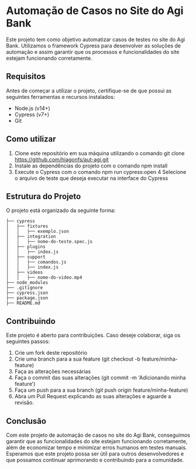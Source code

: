 # Automação de Casos no Site do Agi Bank
Este projeto tem como objetivo automatizar casos de testes no site do Agi Bank. Utilizamos o framework Cypress para desenvolver as soluções de automação e assim garantir que os processos e funcionalidades do site estejam funcionando corretamente.

## Requisitos
Antes de começar a utilizar o projeto, certifique-se de que possui as seguintes ferramentas e recursos instalados:

- Node.js (v14+)
- Cypress (v7+)
- Git

## Como utilizar
1. Clone este repositório em sua máquina utilizando o comando git clone https://github.com/hiagonfs/aut-agi.git
2. Instale as dependências do projeto com o comando npm install
3. Execute o Cypress com o comando npm run cypress:open
4 Selecione o arquivo de teste que deseja executar na interface do Cypress

## Estrutura do Projeto

O projeto está organizado da seguinte forma:
```
├── cypress
│   ├── fixtures
│   │   ├── exemplo.json
│   ├── integration
│   │   ├── nome-do-teste.spec.js
│   ├── plugins
│   │   ├── index.js
│   ├── support
│   │   ├── comandos.js
│   │   ├── index.js
│   ├── videos
│   │   ├── nome-do-video.mp4
├── node_modules
├── .gitignore
├── cypress.json
├── package.json
├── README.md
```
## Contribuindo
Este projeto é aberto para contribuições. Caso deseje colaborar, siga os seguintes passos:

1. Crie um fork deste repositório
2. Crie uma branch para a sua feature (git checkout -b feature/minha-feature)
3. Faça as alterações necessárias
4. Faça o commit das suas alterações (git commit -m 'Adicionando minha feature')
5. Faça um push para a sua branch (git push origin feature/minha-feature)
6. Abra um Pull Request explicando as suas alterações e aguarde a revisão.

## Conclusão

Com este projeto de automação de casos no site do Agi Bank, conseguimos garantir que as funcionalidades do site estejam funcionando corretamente, além de economizar tempo e minimizar erros humanos em testes manuais. Esperamos que este projeto possa ser útil para outros desenvolvedores e que possamos continuar aprimorando e contribuindo para a comunidade.
